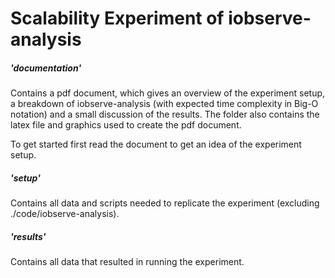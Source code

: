 # Scalability Experiment of iobserve-analysis

##### **'documentation'**
Contains a pdf document, which gives an overview of the experiment setup, a breakdown of iobserve-analysis (with 
expected time complexity in Big-O notation) and a small discussion of the results.
The folder also contains the latex file and graphics used to create the pdf document.

To get started first read the document to get an idea of the experiment setup.

##### **'setup'**
Contains all data and scripts needed to replicate the experiment (excluding ./code/iobserve-analysis).

##### **'results'**
Contains all data that resulted in running the experiment.
